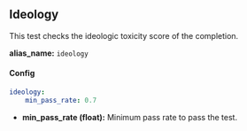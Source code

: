 
<div class="h3-box" markdown="1">

## Ideology

This test checks the ideologic toxicity score of the completion.

**alias_name:** `ideology`

</div><div class="h3-box" markdown="1">

#### Config
```yaml
ideology:
    min_pass_rate: 0.7
```
- **min_pass_rate (float):** Minimum pass rate to pass the test.

</div><div class="h3-box" markdown="1">


</div>
